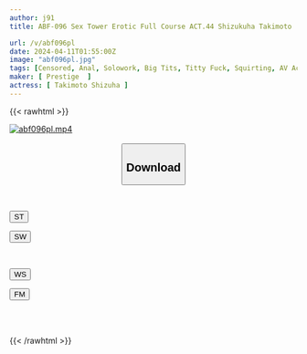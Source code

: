 ```yaml
---
author: j91
title: ABF-096 Sex Tower Erotic Full Course ACT.44 Shizukuha Takimoto

url: /v/abf096pl
date: 2024-04-11T01:55:00Z
image: "abf096pl.jpg"
tags: [Censored, Anal, Solowork, Big Tits, Titty Fuck, Squirting, AV Actress	]
maker: [ Prestige  ]
actress: [ Takimoto Shizuha ]
---
```



{{< rawhtml >}}

<div class="video" data-videoid="GP82yJPGW1u1b2x">
    <a href="https://filemoon.sx/d/rpfdsva2k840">
        <img src="/v/abf096pl/abf096pl.jpg" width="WIDTH" height="HEIGHT" alt="abf096pl.mp4" loading="lazy">
    </a>
</div>

<script type="text/javascript" src="https://j91.asia/asset/on-demand-st.js"></script>

<br>
  <link rel="stylesheet" href="https://j91.asia/asset/bs5.css">
  
  <center>
  <button class="btn btn-primary" type="button" data-bs-toggle="collapse" data-bs-target=".multi-collapse" aria-expanded="false" aria-controls="multiCollapseExample1 multiCollapseExample2"><h2>Download</h2></button></center>
</p>
<div class="row">
  <div class="col">
    <div class="collapse multi-collapse" id="multiCollapseExample1">
      <div class="card card-body">
	      	      <br>
<div class="buttons">  
<p><a href="https://streamtape.to/v/GP82yJPGW1u1b2x" target="_blank"><button class="btn-hover color-3"><i class="fa fa-download"></i> ST</button></a></p>
<p><a href="https://asnwish.com/xqgcir7d6xxl" target="_blank"><button class="btn-hover color-2"><i class="fa fa-download"></i> SW</button></a></p></div>
    </div>
  </div>
</div>
  <div class="col">
    <div class="collapse multi-collapse" id="multiCollapseExample2">
      <div class="card card-body">
	      <br>
<div class="buttons">
<p><a href="https://wolfstream.tv/u35wz1mqefr4"><button class="btn-hover color-9"><i class="fa fa-download"></i> WS</button></a></p>
<p><a href="https://filemoon.sx/d/rpfdsva2k840"><button class="btn-hover color-8"><i class="fa fa-download"></i> FM</button></a></p></div>
<br><br>
      </div>
    </div>
  </div>
</div>

{{< /rawhtml >}}